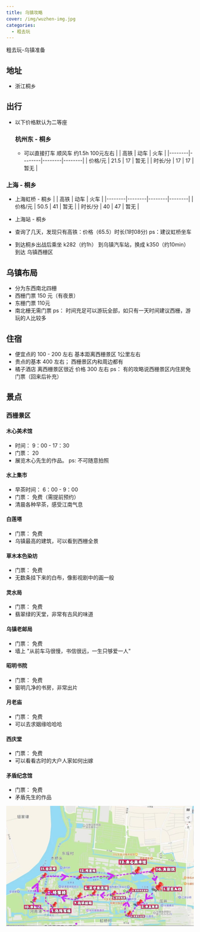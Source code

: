 ```yaml
---
title: 乌镇攻略
cover: /img/wuzhen-img.jpg
categories:
  - 粗去玩
---
```


粗去玩-乌镇准备

## 地址
 - 浙江桐乡

## 出行
- 以下价格默认为二等座
  ### 杭州东 - 桐乡
  - 可以直接打车 顺风车 约1.5h 100元左右
|  | 高铁 | 动车 | 火车 |
|--------|--------|--------|--------|
| 价格/元 | 21.5 | 17 | 暂无 |
| 时长/分 | 17 | 17 | 暂无 |

### 上海 - 桐乡
- 上海虹桥 - 桐乡
|  | 高铁 | 动车 | 火车 |
|--------|--------|--------|--------|
| 价格/元 | 50.5 | 41 | 暂无 |
| 时长/分 | 40 | 47 | 暂无 |

- 上海站 - 桐乡
- 查询了几天，发现只有高铁：价格（65.5）时长(1时08分) ps：建议虹桥坐车

- 到达桐乡出战后乘坐 k282（约1h） 到乌镇汽车站，换成 k350（约10min） 到达 乌镇西栅区

## 乌镇布局
- 分为东西南北四栅
- 西栅门票 150 元（有夜景）
- 东栅门票 110元
- 南北栅无需门票
ps： 时间充足可以游玩全部，如只有一天时间建议西栅，游玩的人比较多

## 住宿
  - 便宜点的 100 - 200 左右 基本距离西栅景区 1公里左右
  - 贵点的基本 400 左右； 西栅景区内和周边都有
  - 橘子酒店 离西栅景区很近 价格 300 左右
  ps： 有的攻略说西栅景区内住房免门票（回来后补充）

## 景点
### 西栅景区
  #### 木心美术馆
  - 时间： 9：00 - 17：30
  - 门票： 20
  - 展览木心先生的作品。 ps: 不可随意拍照

  #### 水上集市
  - 早茶时间： 6：00 - 9：00
  - 门票： 免费（需提前预约）
  - 清晨各种早茶，感受江南气息

  #### 白莲塔
  - 门票： 免费
  - 乌镇最高的建筑，可以看到西栅全景

  #### 草木本色染坊
  - 门票： 免费
  - 无数条挂下来的白布，像影视剧中的画一般

  #### 灵水局
  - 门票： 免费
  - 翡翠绿的天堂，非常有古风的味道

  #### 乌镇老邮局
  - 门票： 免费
  - 墙上 "从前车马很慢，书信很远，一生只够爱一人"

  #### 昭明书院
  - 门票： 免费
  - 窗明几净的书房，非常出片

  #### 月老庙
  - 门票： 免费
  - 可以去求姻缘哈哈哈

  #### 西庆堂
  - 门票： 免费
  - 可以看看古时的大户人家如何出嫁

  #### 矛盾纪念馆
  - 门票： 免费
  - 矛盾先生的作品

![路线图](../img/wuzhen.jpg)
